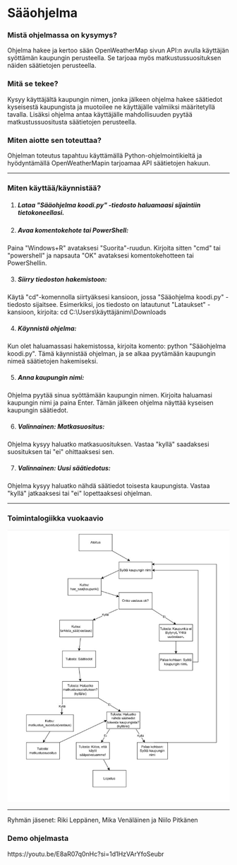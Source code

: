 # Sääohjelma


<h3>Mistä ohjelmassa on kysymys? </h3>

Ohjelma hakee ja kertoo sään OpenWeatherMap sivun API:n avulla
käyttäjän syöttämän kaupungin perusteella. Se tarjoaa myös matkustussuosituksen näiden säätietojen perusteella.

<h3>Mitä se tekee? </h3>

Kysyy käyttäjältä kaupungin nimen, jonka jälkeen ohjelma hakee säätiedot kyseisestä kaupungista ja muotoilee ne käyttäjälle valmiiksi määritetyllä tavalla. Lisäksi ohjelma antaa käyttäjälle mahdollisuuden pyytää matkustussuositusta säätietojen perusteella. 

<h3>Miten aiotte sen toteuttaa? </h3>

Ohjelman toteutus tapahtuu käyttämällä Python-ohjelmointikieltä ja hyödyntämällä OpenWeatherMapin tarjoamaa API
säätietojen hakuun.

----------------------------------------------------------------------------------------------------

<h3>Miten käyttää/käynnistää? </h3>

1. <h5>Lataa "Sääohjelma koodi.py" -tiedosto haluamaasi sijaintiin tietokoneellasi. </h5>

2. <h5>Avaa komentokehote tai PowerShell: </h5>
Paina "Windows+R" avataksesi "Suorita"-ruudun. Kirjoita sitten "cmd" tai "powershell" ja napsauta "OK" avataksesi komentokehotteen tai PowerShellin.

3. <h5>Siirry tiedoston hakemistoon: </h5>
Käytä "cd"-komennolla siirtyäksesi kansioon, jossa "Sääohjelma koodi.py" -tiedosto sijaitsee. Esimerkiksi, jos tiedosto on latautunut "Lataukset" -kansioon, kirjoita: cd C:\Users\käyttäjänimi\Downloads

4. <h5>Käynnistä ohjelma: </h5>
Kun olet haluamassasi hakemistossa, kirjoita komento: python "Sääohjelma koodi.py". Tämä käynnistää ohjelman, ja se alkaa pyytämään kaupungin nimeä säätietojen hakemiseksi.

5. <h5>Anna kaupungin nimi: </h5>
Ohjelma pyytää sinua syöttämään kaupungin nimen. Kirjoita haluamasi kaupungin nimi ja paina Enter. Tämän jälkeen ohjelma näyttää kyseisen kaupungin säätiedot.

6. <h5>Valinnainen: Matkasuositus: </h5>
Ohjelma kysyy haluatko matkasuosituksen. Vastaa "kyllä" saadaksesi suosituksen tai "ei" ohittaaksesi sen.

7. <h5>Valinnainen: Uusi säätiedotus: </h5>
Ohjelma kysyy haluatko nähdä säätiedot toisesta kaupungista. Vastaa "kyllä" jatkaaksesi tai "ei" lopettaaksesi ohjelman.

----------------------------------------------------------------------------------------------------

<h3>Toimintalogiikka vuokaavio </h3>

![What is this](Kaavio.jpg)

----------------------------------------------------------------------------------------------------

Ryhmän jäsenet: Riki Leppänen, Mika Venäläinen ja Niilo Pitkänen

<h3>Demo ohjelmasta </h3>

<link>https://youtu.be/E8aR07q0nHc?si=1d1HzVArYfoSeubr</link>
